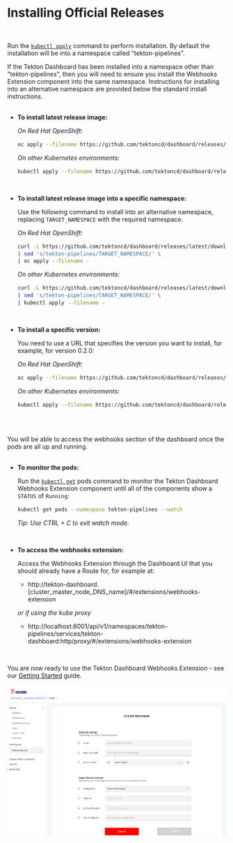 # Installing Official Releases
<br/>

Run the [`kubectl apply`](https://kubernetes.io/docs/reference/generated/kubectl/kubectl-commands#apply) command to perform installation.  By default the installation will be into a namespace called "tekton-pipelines".  

If the Tekton Dashboard has been installed into a namespace other than "tekton-pipelines", then you will need to ensure you install the Webhooks Extension component into the same namespace.  Instructions for installing into an alternative namespace are provided below the standard install instructions.
<br/>
<br/>

  * **To install latest release image:**

    _On Red Hat OpenShift:_

    ```bash
    oc apply --filename https://github.com/tektoncd/dashboard/releases/latest/download/openshift-webhooks-extension.yaml
    ```

    _On other Kubernetes environments:_

    ```bash
    kubectl apply --filename https://github.com/tektoncd/dashboard/releases/latest/download/webhooks-extension_release.yaml
    ```  
<br/>

  * **To install latest release image into a specific namespace:**

    Use the following command to install into an alternative namespace, replacing `TARGET_NAMESPACE` with the required namespace.

    _On Red Hat OpenShift:_
    
    ```bash
    curl -L https://github.com/tektoncd/dashboard/releases/latest/download/openshift-webhooks-extension.yaml \
    | sed 's/tekton-pipelines/TARGET_NAMESPACE/' \
    | oc apply --filename -
    ```

    _On other Kubernetes environments:_

    ```bash
    curl -L https://github.com/tektoncd/dashboard/releases/latest/download/webhooks-extension_release.yaml \
    | sed 's/tekton-pipelines/TARGET_NAMESPACE/' \
    | kubectl apply --filename -
    ```  
<br/>

  * **To install a specific version:**

    You need to use a URL that specifies the version you want to install, for example, for version 0.2.0:

    _On Red Hat OpenShift:_

    ```bash
    oc apply --filename https://github.com/tektoncd/dashboard/releases/previous/v0.2.0/openshift-webhooks-extension.yaml
    ```

    _On other Kubernetes environments:_

    ```bash
    kubectl apply --filename https://github.com/tektoncd/dashboard/releases/previous/v0.2.0/webhooks-extension_release.yaml
    ```

<br/>
<br/>

You will be able to access the webhooks section of the dashboard once the pods are all up and running.
<br/>
<br/>

  * **To monitor the pods:**
  
    Run the [`kubectl get`](https://kubernetes.io/docs/reference/generated/kubectl/kubectl-commands#get) pods command to monitor the Tekton Dashboard Webhooks Extension component until all of the components show a `STATUS` of `Running`:

    ```bash
    kubectl get pods --namespace tekton-pipelines --watch
    ```
    _Tip: Use CTRL + C to exit watch mode._
<br/>

  * **To access the webhooks extension:**

    Access the Webhooks Extension through the Dashboard UI that you should already have a Route for, for example at:
    
    - http://tekton-dashboard.[cluster_master_node_DNS_name]/#/extensions/webhooks-extension

    _or if using the kube proxy_

    - http://localhost:8001/api/v1/namespaces/tekton-pipelines/services/tekton-dashboard:http/proxy/#/extensions/webhooks-extension
<br/>

You are now ready to use the Tekton Dashboard Webhooks Extension - see our [Getting Started](https://github.com/tektoncd/experimental/blob/master/webhooks-extension/docs/GettingStarted.md) guide.

  ![Create webhook page in dashboard](./images/createWebhook.png?raw=true "Create webhook page in dashboard")

